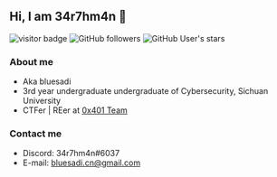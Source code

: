 ##  Hi, I am 34r7hm4n 👋

![visitor badge](https://visitor-badge.glitch.me/badge?page_id=bluesadi.bluesadi)
![GitHub followers](https://img.shields.io/github/followers/bluesadi?style=social)   ![GitHub User's stars](https://img.shields.io/github/stars/bluesadi?style=social)

### About me
- Aka bluesadi
- 3rd year undergraduate undergraduate of Cybersecurity, Sichuan University
- CTFer | REer at [0x401 Team](https://0x401.com/)

### Contact me
- Discord: 34r7hm4n#6037
- E-mail: bluesadi.cn@gmail.com
